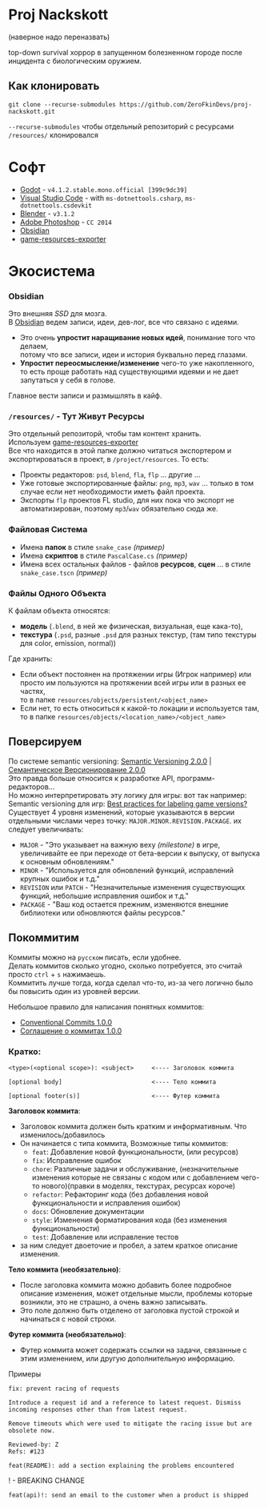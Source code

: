 # Proj Nackskott
(наверное надо переназвать)

top-down survival хоррор в запущенном болезненном городе после инцидента с биологическим оружием.

## Как клонировать
```
git clone --recurse-submodules https://github.com/ZeroFkinDevs/proj-nackskott.git
```
`--recurse-submodules` чтобы отдельный репозиторий с ресурсами `/resources/` клонировался


# Софт
- [Godot](https://godotengine.org/) - `v4.1.2.stable.mono.official [399c9dc39]`
- [Visual Studio Code](https://code.visualstudio.com/) - with `ms-dotnettools.csharp`, `ms-dotnettools.csdevkit`
- [Blender](https://www.blender.org/) - `v3.1.2`
- [Adobe Photoshop](https://www.adobe.com/ru/products/photoshop.html) - `CC 2014`
- [Obsidian](https://obsidian.md/)
- [game-resources-exporter](https://github.com/AshenHermit/game-resources-exporter)

# Экосистема

### Obsidian
Это внешняя *SSD* для мозга.  
В [Obsidian](https://obsidian.md/) ведем записи, идеи, дев-лог, все что связано с идеями.
- Это очень **упростит наращивание новых идей**, понимание того что делаем,  
потому что все записи, идеи и история буквально перед глазами.
- **Упростит переосмысление/изменение** чего-то уже накопленного,  
то есть проще работать над существующими идеями и не дает запутаться у себя в голове.  

Главное вести записи и размышлять в кайф.

### `/resources/` - Тут Живут Ресурсы
Это отдельный репозиторй, чтобы там контент хранить.  
Используем [game-resources-exporter](https://github.com/AshenHermit/game-resources-exporter)  
Все что находится в этой папке должно читаться экспортером и экспортироваться в проект, в `/project/resources`.
То есть:
- Проекты редакторов: `psd`, `blend`, `fla`, `flp` ... другие ... 
- Уже готовые экспортированные файлы: `png`, `mp3`, `wav` ... 
    только в том случае если нет необходимости иметь файл проекта.  
- Экспорты `flp` проектов FL studio, для них пока что экспорт не автоматизирован, поэтому `mp3`/`wav` обязательно сюда же.

### Файловая Система
- Имена **папок** в стиле `snake_case` *(пример)*
- Имена **скриптов** в стиле `PascalCase.cs` *(пример)*
- Имена всех остальных файлов - файлов **ресурсов**, **сцен** ... в стиле `snake_case.tscn` *(пример)*

### Файлы Одного Объекта
К файлам объекта относятся:
- **модель** (`.blend`, в ней же физическая, визуальная, еще кака-то), 
- **текстура** (`.psd`, разные `.psd` для разных текстур, (там типо текстуры для color, emission, normal))

Где хранить:
- Если объект постоянен на протяжении игры (Игрок например) или просто им пользуются на протяжении всей игры или в разных ее частях,  
то в папке `resources/objects/persistent/<object_name>`
- Если нет, то есть относиться к какой-то локации и используется там,  
то в папке `resources/objects/<location_name>/<object_name>`

## Поверсируем
По системе semantic versioning: [Semantic Versioning 2.0.0](https://semver.org/) |  [Семантическое Версионирование 2.0.0](https://semver.org/lang/ru/)  
Это правда больше относится к разработке API, программ-редакторов...  
Но можно интерпретировать эту логику для игры: вот так например: Semantic versioning для игр: [Best practices for labeling game versions?](https://gamedev.stackexchange.com/questions/48325/best-practices-for-labeling-game-versions)
Существует 4 уровня изменений, которые указываются в версии отдельными числами через точку: `MAJOR.MINOR.REVISION.PACKAGE`. их следует увеличивать:
- `MAJOR` - "Это указывает на важную веху *(milestone)* в игре, увеличивайте ее при переходе от бета-версии к выпуску, от выпуска к основным обновлениям."
- `MINOR` - "Используется для обновлений функций, исправлений крупных ошибок и т.д."
- `REVISION` или `PATCH` - "Незначительные изменения существующих функций, небольшие исправления ошибок и т.д."
- `PACKAGE` - "Ваш код остается прежним, изменяются внешние библиотеки или обновляются файлы ресурсов."

## Покоммитим
Коммиты можно на `русском` писать, если удобнее.  
Делать коммитов сколько угодно, сколько потребуется, это считай просто `ctrl` + `s` нажимаешь.  
Коммитить лучше тогда, когда сделал что-то, из-за чего логично было бы повысить один из уровней версии.

Небольшое правило для написания понятных коммитов: 
- [Conventional Commits 1.0.0](https://www.conventionalcommits.org/en/v1.0.0/)
- [Соглашение о коммитах 1.0.0](https://www.conventionalcommits.org/ru/v1.0.0/) 
### Кратко:
```
<type>(<optional scope>): <subject>     <---- Заголовок коммита

[optional body]                         <---- Тело коммита

[optional footer(s)]                    <---- Футер коммита
```
**Заголовок коммита**: 
- Заголовок коммита должен быть кратким и информативным. Что изменилось/добавилось
- Он начинается с типа коммита,
Возможные типы коммитов:
    - `feat`: Добавление новой функциональности, (или ресурсов)
    - `fix`: Исправление ошибок
    - `chore`: Различные задачи и обслуживание, (незначительные изменения которые не связаны с кодом или с добавлением чего-то нового)(правки в моделях, текстурах, ресурсах короче)
    - `refactor`: Рефакторинг кода (без добавления новой функциональности и исправления ошибок)
    - `docs`: Обновление документации
    - `style`: Изменения форматирования кода (без изменения функциональности)
    - `test`: Добавление или исправление тестов
- за ним следует двоеточие и пробел, а затем краткое описание изменения.

**Тело коммита (необязательно)**: 
- После заголовка коммита можно добавить более подробное описание изменения, может отдельные мысли, проблемы которые возникли, это не страшно, а очень важно записывать.
- Это поле должно быть отделено от заголовка пустой строкой и начинаться с новой строки.

**Футер коммита (необязательно)**: 
- Футер коммита может содержать ссылки на задачи, связанные с этим изменением, или другую дополнительную информацию.

Примеры
```
fix: prevent racing of requests

Introduce a request id and a reference to latest request. Dismiss
incoming responses other than from latest request.

Remove timeouts which were used to mitigate the racing issue but are
obsolete now.

Reviewed-by: Z
Refs: #123
```
```
feat(README): add a section explaining the problems encountered
```
! - BREAKING CHANGE
```
feat(api)!: send an email to the customer when a product is shipped
```
